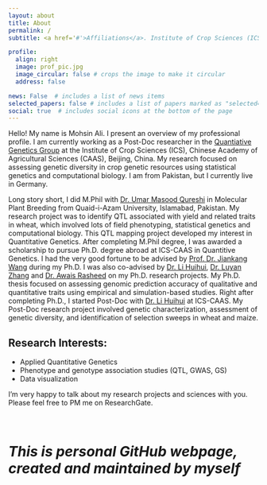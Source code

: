 ```yaml
---
layout: about
title: About
permalink: /
subtitle: <a href='#'>Affiliations</a>. Institute of Crop Sciences (ICS), Chinese Academy of Agricultural Sciences (CAAS), Beijing, China.

profile:
  align: right
  image: prof_pic.jpg
  image_circular: false # crops the image to make it circular
  address: false

news: False  # includes a list of news items
selected_papers: false # includes a list of papers marked as "selected={true}"
social: true  # includes social icons at the bottom of the page
---
```


Hello! My name is Mohsin Ali. I present an overview of my professional profile. I am currently working as a Post-Doc researcher in the [Quantiative Genetics Group](https://isbreeding.caas.cn/) at the Institute of Crop Sciences (ICS), Chinese Academy of Agricultural Sciences (CAAS), Beijing, China. My research focused on assessing genetic diversity in crop genetic resources using statistical genetics and computational biology. I am from Pakistan, but I currently live in Germany.

Long story short, I did M.Phil with [Dr. Umar Masood Qureshi](https://www.qau.edu.pk/profile.php?id=804029) in Molecular Plant Breeding from Quaid-i-Azam University, Islamabad, Pakistan. My research project was to identify QTL associated with yield and related traits in wheat, which involved lots of field phenotyping, statistical genetics and computational biology. This QTL mapping project developed my interest in Quantitative Genetics. After completing M.Phil degree, I was awarded a scholarship to pursue Ph.D. degree abroad at ICS-CAAS in Quantitive Genetics. I had the very good fortune to be advised by [Prof. Dr. Jiankang Wang](https://isbreedingen.caas.cn/member/staff/294609.htm) during my Ph.D. I was also co-advised by [Dr. Li Huihui](https://isbreedingen.caas.cn/member/staff/294610.htm), [Dr. Luyan Zhang](https://isbreedingen.caas.cn/member/staff/294611.htm) and [Dr. Awais Rasheed](http://www.qau.edu.pk/profile.php?id=804030) on my Ph.D. research projects. My Ph.D. thesis focused on assessing genomic prediction accuracy of qualitative and quantitative traits using empirical and simulation-based studies. Right after completing Ph.D., I started Post-Doc with [Dr. Li Huihui](https://isbreedingen.caas.cn/member/staff/294610.htm) at ICS-CAAS. My Post-Doc research project involved genetic characterization, assessment of genetic diversity, and identification of selection sweeps in wheat and maize. 

## Research Interests:

- Applied Quantitative Genetics
- Phenotype and genotype association studies (QTL, GWAS, GS)
- Data visualization

I’m very happy to talk about my research projects and sciences with you. Please feel free to PM me on ResearchGate.  
<br/><br/>  
# _This is personal GitHub webpage, created and maintained by myself_
